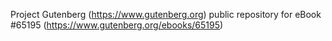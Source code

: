 Project Gutenberg (https://www.gutenberg.org) public repository for
eBook #65195 (https://www.gutenberg.org/ebooks/65195)
